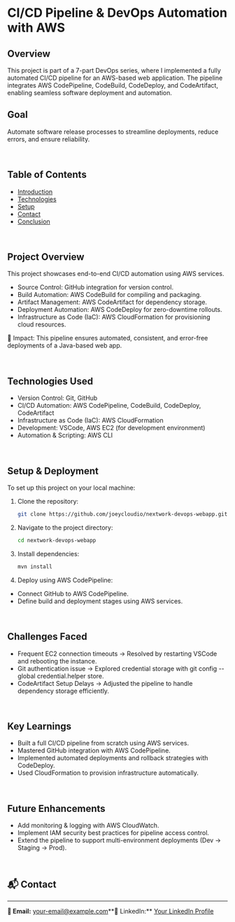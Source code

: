 # CI/CD Pipeline & DevOps Automation with AWS

## Overview
This project is part of a 7-part DevOps series, where I implemented a fully automated CI/CD pipeline for an AWS-based web application. The pipeline integrates AWS CodePipeline, CodeBuild, CodeDeploy, and CodeArtifact, enabling seamless software deployment and automation.

## Goal
Automate software release processes to streamline deployments, reduce errors, and ensure reliability.

<br>

## Table of Contents
- [Introduction](#introduction)
- [Technologies](#technologies)
- [Setup](#setup)
- [Contact](#contact)
- [Conclusion](#conclusion)

<br>

## Project Overview
This project showcases end-to-end CI/CD automation using AWS services.
- Source Control: GitHub integration for version control.
- Build Automation: AWS CodeBuild for compiling and packaging.
- Artifact Management: AWS CodeArtifact for dependency storage.
- Deployment Automation: AWS CodeDeploy for zero-downtime rollouts.
- Infrastructure as Code (IaC): AWS CloudFormation for provisioning cloud resources.

🔹 Impact: This pipeline ensures automated, consistent, and error-free deployments of a Java-based web app.

<br>

## Technologies Used

- Version Control: Git, GitHub
- CI/CD Automation: AWS CodePipeline, CodeBuild, CodeDeploy, CodeArtifact
- Infrastructure as Code (IaC): AWS CloudFormation
- Development: VSCode, AWS EC2 (for development environment)
- Automation & Scripting: AWS CLI

<br>

## Setup & Deployment
To set up this project on your local machine:

1. Clone the repository:
    ```bash
    git clone https://github.com/joeycloudio/nextwork-devops-webapp.git
    ```
2. Navigate to the project directory:
    ```bash
    cd nextwork-devops-webapp
    ```
3. Install dependencies:
    ```bash
    mvn install
    ```
4. Deploy using AWS CodePipeline:
- Connect GitHub to AWS CodePipeline.
- Define build and deployment stages using AWS services.

<br>

## Challenges Faced
- Frequent EC2 connection timeouts → Resolved by restarting VSCode and rebooting the instance.
- Git authentication issue → Explored credential storage with git config --global credential.helper store.
- CodeArtifact Setup Delays → Adjusted the pipeline to handle dependency storage efficiently.

<br>

## Key Learnings
- Built a full CI/CD pipeline from scratch using AWS services.
- Mastered GitHub integration with AWS CodePipeline.
- Implemented automated deployments and rollback strategies with CodeDeploy.
- Used CloudFormation to provision infrastructure automatically.

<br>

## Future Enhancements
- Add monitoring & logging with AWS CloudWatch.
- Implement IAM security best practices for pipeline access control.
- Extend the pipeline to support multi-environment deployments (Dev → Staging → Prod).

<br>

## **📬 Contact**
--------------

**📧 Email:** your-email@example.com**💼 LinkedIn:** [Your LinkedIn Profile](https://linkedin.com/in/yourprofile)
